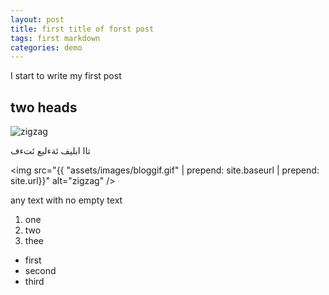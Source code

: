 ```yaml
---
layout: post
title: first title of forst post
tags: first markdown
categories: demo
---
```


I start to write  my first post

## two heads

<img src="{{site.baseurl | prepend: site.url}}assets/images/doubleResize.jpg" alt="zigzag" />

تاا ابليف ئةءلبع ئتءف

<img src="{{ "assets/images/bloggif.gif" | prepend: site.baseurl | prepend: site.url}}" alt="zigzag" />

any text with no empty text
1. one
2. two
3. thee

- first
- second
- third

